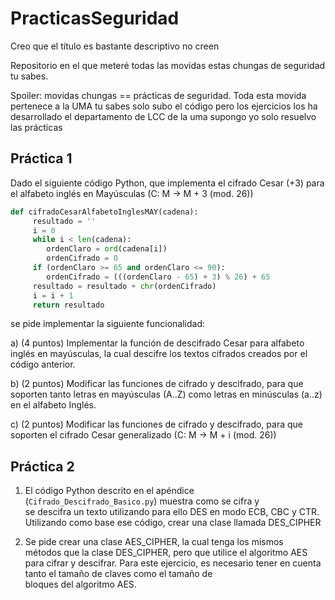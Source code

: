 # PracticasSeguridad
Creo que el título es bastante descriptivo no creen

Repositorio en el que meteré todas las movidas estas chungas de seguridad tu sabes.

Spoiler: movidas chungas == prácticas de seguridad.
Toda esta movida pertenece a la UMA tu sabes solo subo el código pero los ejercicios
los ha desarrollado el departamento de LCC de la uma supongo yo solo resuelvo las prácticas

## Práctica 1
Dado el siguiente código Python, que implementa el cifrado Cesar (+3) para el
alfabeto inglés en Mayúsculas (C: M → M + 3 (mod. 26)) 
```python
def cifradoCesarAlfabetoInglesMAY(cadena):
     resultado = ''
     i = 0
     while i < len(cadena):
        ordenClaro = ord(cadena[i])
        ordenCifrado = 0
     if (ordenClaro >= 65 and ordenClaro <= 90):
        ordenCifrado = (((ordenClaro - 65) + 3) % 26) + 65
     resultado = resultado + chr(ordenCifrado)
     i = i + 1
     return resultado
```

se pide implementar la siguiente funcionalidad:

a) (4 puntos) Implementar la función de descifrado Cesar para alfabeto inglés en
mayúsculas, la cual descifre los textos cifrados creados por el código anterior.


b) (2 puntos) Modificar las funciones de cifrado y descifrado, para que soporten tanto
letras en mayúsculas (A..Z) como letras en minúsculas (a..z) en el alfabeto Inglés.


c) (2 puntos) Modificar las funciones de cifrado y descifrado, para que soporten el
cifrado Cesar generalizado (C: M → M + i (mod. 26))

## Práctica 2
1. El	código	Python	descrito	en	el	apéndice (`Cifrado_Descifrado_Basico.py`)	muestra	como	se	cifra	y	
se	descifra	un	texto	utilizando	para	ello	DES	en	modo	ECB,	CBC y	CTR.	Utilizando	como	base	ese	
código,	crear	 una	clase	llamada	DES_CIPHER

2. Se	 pide	 crear	 una	 clase	 AES_CIPHER,	 la	 cual	 tenga	 los	mismos	
métodos	 que	 la	 clase	 DES_CIPHER,	 pero	 que	 utilice	 el	 algoritmo	 AES	 para	 cifrar	 y	 descifrar.	
Para	este	ejercicio,	es	necesario	tener en	cuenta	tanto	el	tamaño	de	claves	como	el	tamaño	de	
bloques	del	algoritmo	AES.